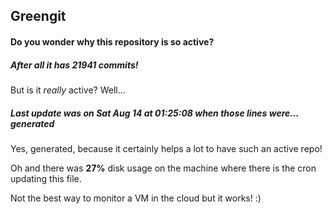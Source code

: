 ## Greengit

#### Do you wonder why this repository is so active?

##### After all it has 21941 commits!

But is it *really* active? Well...

##### Last update was on Sat Aug 14 at 01:25:08 when those lines were... generated

Yes, generated, because it certainly helps a lot to have such an active repo!

Oh and there was **27%** disk usage on the machine
where there is the cron updating this file.

Not the best way to monitor a VM in the cloud but it works! :)
